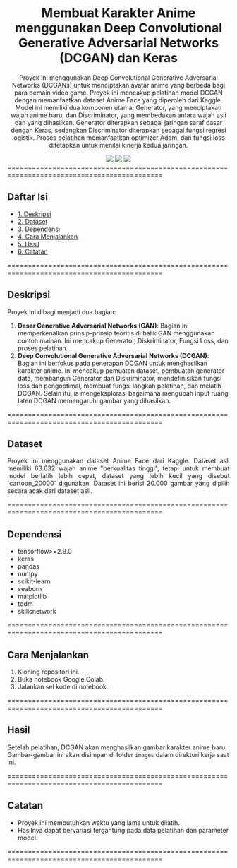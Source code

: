 <div align="center">
  
# Membuat Karakter Anime menggunakan Deep Convolutional Generative Adversarial Networks (DCGAN) dan Keras

Proyek ini menggunakan Deep Convolutional Generative Adversarial Networks (DCGANs) untuk menciptakan avatar anime yang berbeda bagi para pemain video game. Proyek ini mencakup pelatihan model DCGAN dengan memanfaatkan dataset Anime Face yang diperoleh dari Kaggle. Model ini memiliki dua komponen utama: Generator, yang menciptakan wajah anime baru, dan Discriminator, yang membedakan antara wajah asli dan yang dihasilkan. Generator diterapkan sebagai jaringan saraf dasar dengan Keras, sedangkan Discriminator diterapkan sebagai fungsi regresi logistik. Proses pelatihan memanfaatkan optimizer Adam, dan fungsi loss ditetapkan untuk menilai kinerja kedua jaringan.

<img src="https://img.shields.io/badge/python-3670A0?style=for-the-badge&logo=python&logoColor=ffdd54">
<img src="https://img.shields.io/badge/jupyter-%23FA0F00.svg?style=for-the-badge&logo=jupyter&logoColor=white">
<img src="https://img.shields.io/badge/Kaggle-%2300B7D6.svg?style=for-the-badge&logo=kaggle&logoColor=white">

</div>
============================================================================================

## Daftar Isi
- [1. Deskripsi](#deskripsi)
- [2. Dataset](#dataset)
- [3. Dependensi](#dependensi)
- [4. Cara Menjalankan](#cara-menjalankan)
- [5. Hasil](#hasil)
- [6. Catatan](#catatan)

============================================================================================

## Deskripsi

Proyek ini dibagi menjadi dua bagian:

1. **Dasar Generative Adversarial Networks (GAN)**: Bagian ini memperkenalkan prinsip-prinsip teoritis di balik GAN menggunakan contoh mainan. Ini mencakup Generator, Diskriminator, Fungsi Loss, dan proses pelatihan.
2. **Deep Convolutional Generative Adversarial Networks (DCGAN)**: Bagian ini berfokus pada penerapan DCGAN untuk menghasilkan karakter anime. Ini mencakup pemuatan dataset, pembuatan generator data, membangun Generator dan Diskriminator, mendefinisikan fungsi loss dan pengoptimal, membuat fungsi langkah pelatihan, dan melatih DCGAN. Selain itu, ia mengeksplorasi bagaimana mengubah input ruang laten DCGAN memengaruhi gambar yang dihasilkan.

============================================================================================

## Dataset

<p align="justify">
Proyek ini menggunakan dataset Anime Face dari Kaggle. Dataset asli memiliki 63.632 wajah anime "berkualitas tinggi", tetapi untuk membuat model berlatih lebih cepat, dataset yang lebih kecil yang disebut `cartoon_20000` digunakan. Dataset ini berisi 20.000 gambar yang dipilih secara acak dari dataset asli.
</p>
============================================================================================

## Dependensi

* tensorflow>=2.9.0
* keras
* pandas
* numpy
* scikit-learn
* seaborn
* matplotlib
* tqdm
* skillsnetwork

============================================================================================

## Cara Menjalankan

1. Kloning repositori ini.
2. Buka notebook Google Colab.
3. Jalankan sel kode di notebook.

============================================================================================

## Hasil

Setelah pelatihan, DCGAN akan menghasilkan gambar karakter anime baru. Gambar-gambar ini akan disimpan di folder `images` dalam direktori kerja saat ini.

============================================================================================

## Catatan

* Proyek ini membutuhkan waktu yang lama untuk dilatih.
* Hasilnya dapat bervariasi tergantung pada data pelatihan dan parameter model.

============================================================================================
